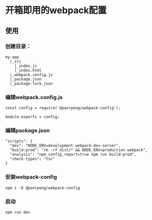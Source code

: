 # 开箱即用的webpack配置

## 使用

### 创建目录：
```
my-app
  |_src
    |_index.js
    |_index.html
  |_webpack.config.js
  |_package.json
  |_package-lock.json
```
### 编辑webpack.config.js
```
const config = require('@panrpeng/webpack-config');

module.exports = config;
```
### 编辑package.json
```
"scripts": {
  "dev": "NODE_ENV=development webpack-dev-server",
  "build-prod": "rm -rf dist/* && NODE_ENV=production webpack",
  "analysis": "npm_config_report=true npm run build-prod",
  "check-types": "tsc"
}
```
### 安装webpack-config
```
npm i -D @panrpeng/webpack-config
```
###  启动
```
npm run dev
```
